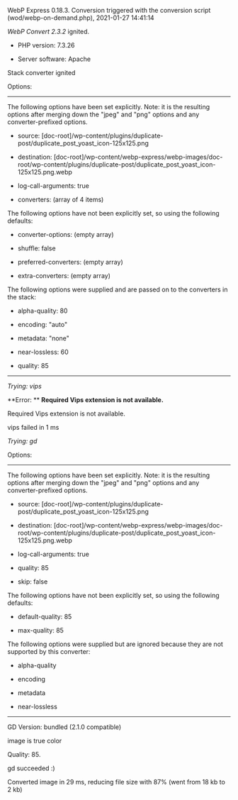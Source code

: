 WebP Express 0.18.3. Conversion triggered with the conversion script (wod/webp-on-demand.php), 2021-01-27 14:41:14

*WebP Convert 2.3.2*  ignited.
- PHP version: 7.3.26
- Server software: Apache

Stack converter ignited

Options:
------------
The following options have been set explicitly. Note: it is the resulting options after merging down the "jpeg" and "png" options and any converter-prefixed options.
- source: [doc-root]/wp-content/plugins/duplicate-post/duplicate_post_yoast_icon-125x125.png
- destination: [doc-root]/wp-content/webp-express/webp-images/doc-root/wp-content/plugins/duplicate-post/duplicate_post_yoast_icon-125x125.png.webp
- log-call-arguments: true
- converters: (array of 4 items)

The following options have not been explicitly set, so using the following defaults:
- converter-options: (empty array)
- shuffle: false
- preferred-converters: (empty array)
- extra-converters: (empty array)

The following options were supplied and are passed on to the converters in the stack:
- alpha-quality: 80
- encoding: "auto"
- metadata: "none"
- near-lossless: 60
- quality: 85
------------


*Trying: vips* 

**Error: ** **Required Vips extension is not available.** 
Required Vips extension is not available.
vips failed in 1 ms

*Trying: gd* 

Options:
------------
The following options have been set explicitly. Note: it is the resulting options after merging down the "jpeg" and "png" options and any converter-prefixed options.
- source: [doc-root]/wp-content/plugins/duplicate-post/duplicate_post_yoast_icon-125x125.png
- destination: [doc-root]/wp-content/webp-express/webp-images/doc-root/wp-content/plugins/duplicate-post/duplicate_post_yoast_icon-125x125.png.webp
- log-call-arguments: true
- quality: 85
- skip: false

The following options have not been explicitly set, so using the following defaults:
- default-quality: 85
- max-quality: 85

The following options were supplied but are ignored because they are not supported by this converter:
- alpha-quality
- encoding
- metadata
- near-lossless
------------

GD Version: bundled (2.1.0 compatible)
image is true color
Quality: 85. 
gd succeeded :)

Converted image in 29 ms, reducing file size with 87% (went from 18 kb to 2 kb)
